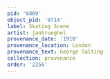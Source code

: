 ```yaml
---
pid: '6869'
object_pid: '9714'
label: Skating Scene
artist: janbrueghel
provenance_date: '1910'
provenance_location: London
provenance_text: George Salting
collection: provenance
order: '2256'
---
```

